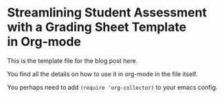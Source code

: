 # Streamlining Student Assessment with a Grading Sheet Template in Org-mode

This is the template file for the blog post here.

You find all the details on how to use it in org-mode in the file itself.

You perhaps need to add `(require 'org-collector)` to your emacs config.
